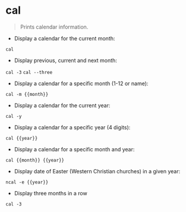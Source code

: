 # cal

> Prints calendar information.

- Display a calendar for the current month:

`cal`

- Display previous, current and next month:

`cal -3`
`cal --three`

- Display a calendar for a specific month (1-12 or name):

`cal -m {{month}}`

- Display a calendar for the current year:

`cal -y`

- Display a calendar for a specific year (4 digits):

`cal {{year}}`

- Display a calendar for a specific month and year:

`cal {{month}} {{year}}`

- Display date of Easter (Western Christian churches) in a given year:

`ncal -e {{year}}`

- Display three months in a row

`cal -3`
